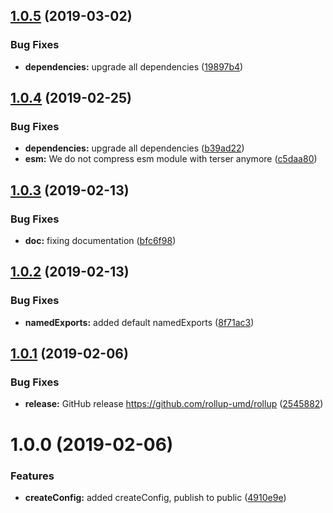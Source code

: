 ## [1.0.5](https://github.com/rollup-umd/rollup/compare/v1.0.4...v1.0.5) (2019-03-02)


### Bug Fixes

* **dependencies:** upgrade all dependencies ([19897b4](https://github.com/rollup-umd/rollup/commit/19897b4))

## [1.0.4](https://github.com/rollup-umd/rollup/compare/v1.0.3...v1.0.4) (2019-02-25)


### Bug Fixes

* **dependencies:** upgrade all dependencies ([b39ad22](https://github.com/rollup-umd/rollup/commit/b39ad22))
* **esm:** We do not compress esm module with terser anymore ([c5daa80](https://github.com/rollup-umd/rollup/commit/c5daa80))

## [1.0.3](https://github.com/rollup-umd/rollup/compare/v1.0.2...v1.0.3) (2019-02-13)


### Bug Fixes

* **doc:** fixing documentation ([bfc6f98](https://github.com/rollup-umd/rollup/commit/bfc6f98))

## [1.0.2](https://github.com/rollup-umd/rollup/compare/v1.0.1...v1.0.2) (2019-02-13)


### Bug Fixes

* **namedExports:** added default namedExports ([8f71ac3](https://github.com/rollup-umd/rollup/commit/8f71ac3))

## [1.0.1](https://github.com/rollup-umd/rollup/compare/v1.0.0...v1.0.1) (2019-02-06)


### Bug Fixes

* **release:** GitHub release https://github.com/rollup-umd/rollup ([2545882](https://github.com/rollup-umd/rollup/commit/2545882))

# 1.0.0 (2019-02-06)


### Features

* **createConfig:** added createConfig, publish to public ([4910e9e](https://module.kopaxgroup.com/rollup-umd/rollup/commit/4910e9e))
